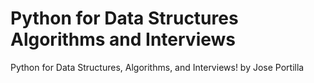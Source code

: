 # Python for Data Structures Algorithms and Interviews
 Python for Data Structures, Algorithms, and Interviews! by Jose Portilla
